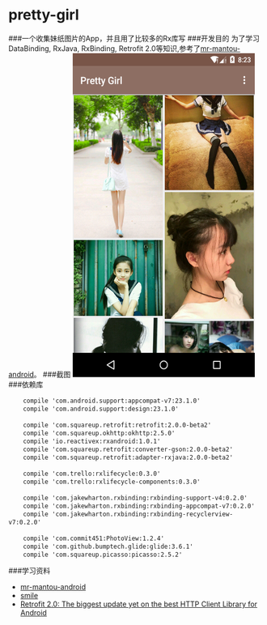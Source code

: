 # pretty-girl
###一个收集妹纸图片的App，并且用了比较多的Rx库写
###开发目的
为了学习DataBinding, RxJava, RxBinding, Retrofit 2.0等知识,参考了[mr-mantou-android](https://github.com/oxoooo/mr-mantou-android)。
###截图
<img src="/app/screenshots/device-2015-11-22-212348.png" width="360" height="640">
###依赖库
```
    compile 'com.android.support:appcompat-v7:23.1.0'
    compile 'com.android.support:design:23.1.0'

    compile 'com.squareup.retrofit:retrofit:2.0.0-beta2'
    compile 'com.squareup.okhttp:okhttp:2.5.0'
    compile 'io.reactivex:rxandroid:1.0.1'
    compile 'com.squareup.retrofit:converter-gson:2.0.0-beta2'
    compile 'com.squareup.retrofit:adapter-rxjava:2.0.0-beta2'

    compile 'com.trello:rxlifecycle:0.3.0'
    compile 'com.trello:rxlifecycle-components:0.3.0'

    compile 'com.jakewharton.rxbinding:rxbinding-support-v4:0.2.0'
    compile 'com.jakewharton.rxbinding:rxbinding-appcompat-v7:0.2.0'
    compile 'com.jakewharton.rxbinding:rxbinding-recyclerview-v7:0.2.0'

    compile 'com.commit451:PhotoView:1.2.4'
    compile 'com.github.bumptech.glide:glide:3.6.1'
    compile 'com.squareup.picasso:picasso:2.5.2'
```
###学习资料
* [mr-mantou-android](https://github.com/oxoooo/mr-mantou-android)
* [smile](https://github.com/Assassinss/smile)
* [Retrofit 2.0: The biggest update yet on the best HTTP Client Library for Android](http://inthecheesefactory.com/blog/retrofit-2.0/en)





